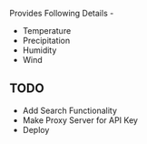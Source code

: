 Provides Following Details -

- Temperature
- Precipitation
- Humidity
- Wind

## TODO

- Add Search Functionality
- Make Proxy Server for API Key
- Deploy
